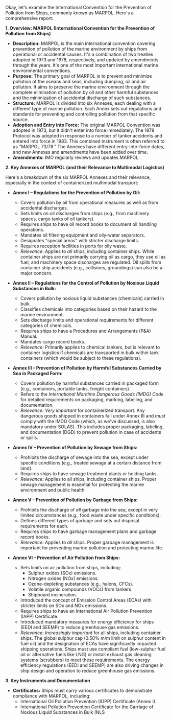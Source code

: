 Okay, let's examine the International Convention for the Prevention of Pollution from Ships, commonly known as MARPOL. Here's a comprehensive report:

**1. Overview: MARPOL (International Convention for the Prevention of Pollution from Ships)**

*   **Description:** MARPOL is the main international convention covering prevention of pollution of the marine environment by ships from operational or accidental causes. It's a combination of two treaties adopted in 1973 and 1978, respectively, and updated by amendments through the years. It's one of the most important international marine environmental conventions.
*   **Purpose:** The primary goal of MARPOL is to prevent and minimize pollution of the oceans and seas, including dumping, oil and air pollution. It aims to preserve the marine environment through the complete elimination of pollution by oil and other harmful substances and the minimization of accidental discharge of such substances.
*   **Structure:** MARPOL is divided into six Annexes, each dealing with a different type of marine pollution. Each Annex sets out regulations and standards for preventing and controlling pollution from that specific source.
*   **Adoption and Entry into Force:** The original MARPOL Convention was adopted in 1973, but it didn't enter into force immediately. The 1978 Protocol was adopted in response to a number of tanker accidents and entered into force in 1983. This combined instrument is often referred to as "MARPOL 73/78." The Annexes have different entry-into-force dates, and new Annexes and amendments have been added over time.
* **Amendments:** IMO regularly reviews and updates MARPOL.

**2. Key Annexes of MARPOL (and their Relevance to Multimodal Logistics)**

Here's a breakdown of the six MARPOL Annexes and their relevance, especially in the context of containerized multimodal transport:

*   **Annex I – Regulations for the Prevention of Pollution by Oil:**
    *   Covers pollution by oil from operational measures as well as from accidental discharges.
    *   Sets limits on oil discharges from ships (e.g., from machinery spaces, cargo tanks of oil tankers).
    *   Requires ships to have oil record books to document oil handling operations.
    *   Mandates oil filtering equipment and oily-water separators.
    *   Designates "special areas" with stricter discharge limits.
    *   Requires reception facilities in ports for oily waste.
    *   *Relevance:*  Applies to *all* ships, including container ships. While container ships are not primarily carrying oil as cargo, they use oil as fuel, and machinery space discharges are regulated. Oil spills from container ship accidents (e.g., collisions, groundings) can also be a major concern.

*   **Annex II – Regulations for the Control of Pollution by Noxious Liquid Substances in Bulk:**
    *   Covers pollution by noxious liquid substances (chemicals) carried in bulk.
    *   Classifies chemicals into categories based on their hazard to the marine environment.
    *   Sets discharge limits and operational requirements for different categories of chemicals.
    *   Requires ships to have a Procedures and Arrangements (P&A) Manual.
    *   Mandates cargo record books.
    *   *Relevance:*  Primarily applies to chemical tankers, but is relevant to container logistics if chemicals are transported in bulk within tank containers (which would be subject to these regulations).

*   **Annex III – Prevention of Pollution by Harmful Substances Carried by Sea in Packaged Form:**
    *   Covers pollution by harmful substances carried in packaged form (e.g., containers, portable tanks, freight containers).
    *   Refers to the *International Maritime Dangerous Goods (IMDG) Code* for detailed requirements on packaging, marking, labeling, and documentation.
    *   *Relevance:* *Very important* for containerized transport. Any dangerous goods shipped in containers fall under Annex III and *must* comply with the IMDG Code (which, as we've discussed, is also mandatory under SOLAS). This includes proper packaging, labeling, and documentation (DGD) to prevent pollution in case of accidents or spills.

*   **Annex IV – Prevention of Pollution by Sewage from Ships:**
    *   Prohibits the discharge of sewage into the sea, except under specific conditions (e.g., treated sewage at a certain distance from land).
    *   Requires ships to have sewage treatment plants or holding tanks.
    *   *Relevance:* Applies to all ships, including container ships. Proper sewage management is essential for protecting the marine environment and public health.

*   **Annex V – Prevention of Pollution by Garbage from Ships:**
    *   Prohibits the discharge of *all* garbage into the sea, except in very limited circumstances (e.g., food waste under specific conditions).
    *   Defines different types of garbage and sets out disposal requirements for each.
    *   Requires ships to have garbage management plans and garbage record books.
    *   *Relevance:* Applies to *all* ships. Proper garbage management is important for preventing marine pollution and protecting marine life.

*   **Annex VI – Prevention of Air Pollution from Ships:**
    *   Sets limits on air pollution from ships, including:
        *   Sulphur oxides (SOx) emissions.
        *   Nitrogen oxides (NOx) emissions.
        *   Ozone-depleting substances (e.g., halons, CFCs).
        *   Volatile organic compounds (VOCs) from tankers.
        *   Shipboard incineration.
    *   Introduced the concept of Emission Control Areas (ECAs) with stricter limits on SOx and NOx emissions.
    *   Requires ships to have an International Air Pollution Prevention (IAPP) Certificate.
    *   Introduced mandatory measures for energy efficiency for ships (EEDI and SEEMP) to reduce greenhouse gas emissions.
    *   *Relevance:* *Increasingly important* for all ships, including container ships. The global sulphur cap (0.50% m/m limit on sulphur content in fuel oil) and the designation of ECAs have significantly impacted shipping operations. Ships must use compliant fuel (low-sulphur fuel oil or alternative fuels like LNG) or install exhaust gas cleaning systems (scrubbers) to meet these requirements. The energy efficiency regulations (EEDI and SEEMP) are also driving changes in ship design and operation to reduce greenhouse gas emissions.

**3. Key Instruments and Documentation**

*   **Certificates:** Ships must carry various certificates to demonstrate compliance with MARPOL, including:
    *   International Oil Pollution Prevention (IOPP) Certificate (Annex I).
    *   International Pollution Prevention Certificate for the Carriage of Noxious Liquid Substances in Bulk (NLS